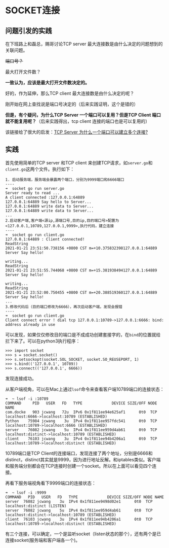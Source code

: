  # SOCKET连接



## 问题引发的实践

在下班路上和磊总，赐哥讨论TCP server 最大连接数是由什么决定的问题想到的关联问题。

~~端口号？~~  

最大打开文件数？

**一致认为，应该是最大打开文件数决定的。**

好的，作为延伸，那么TCP client 最大连接数是由什么决定的呢？

刚开始在网上查找说是端口号决定的（后来实践证明，这个是错的）

**但是，有个疑问，为什么TCP Server 一个端口可以复用？但是TCP Client 端口就不能复用呢？**（后来实践得出，tcp client 连接的端口也是可以复用的）

该链接给了很大的启发：[TCP Server 为什么一个端口可以建立多个连接?](https://segmentfault.com/q/1010000003101541)

## 实践

首先使用简单的TCP server 和TCP client 来创建TCP请求，如`server.go`和`client.go`这两个文件。执行如下：

```
1. 启动服务端，服务端会暴露两个端口，分别为9999端口和6666端口
----
➜  socket go run server.go  
Server ready to read ...
A client connected :127.0.0.1:64889
127.0.0.1:64889 Say hello to Server... 
127.0.0.1:64889 write data to Server... 
127.0.0.1:64889 write data to Server... 
...
2.启动客户端,客户端<源ip,源端口号,目的ip,目的端口号>配置为<127.0.0.1,10789,127.0.0.1,9999>,执行代码，建立连接
----
➜  socket go run client.go 
127.0.0.1:64889 : Client connected!
ReadString
2021-01-21 23:51:50.738156 +0800 CST m=+10.375832398127.0.0.1:64889 Server Say hello! 

writing...
ReadString
2021-01-21 23:51:55.744068 +0800 CST m=+15.381938494127.0.0.1:64889 Server Say hello! 

writing...
ReadString
2021-01-21 23:52:00.750455 +0800 CST m=+20.388519360127.0.0.1:64889 Server Say hello! 
...
3.修改代码后（目的端口修改为6666），再次启动客户端，发现会报错
----
➜  socket go run client.go 
Client connect error ! dial tcp 127.0.0.1:10789->127.0.0.1:6666: bind: address already in use
```

可以发现，如果仅仅修改目的端口是不成成功创建套接字的，在`bind`的位置就给拦下来了。可以在python3执行程序：

```
>>> import socket
>>> s = socket.socket()
>>> s.setsockopt(socket.SOL_SOCKET, socket.SO_REUSEPORT, 1)
>>> s.bind(('127.0.0.1', 10789))
>>> s.connect(('127.0.0.1', 6666))
```

发现连接成功。

从客户端视角，可以在Mac上通过`lsof`命令来查看客户端10789端口的连接状态：

```
➜  ~ lsof -i :10789
COMMAND     PID   USER   FD   TYPE             DEVICE SIZE/OFF NODE NAME
com.docke   903 jcwang   72u  IPv6 0x1f811ee94e625af1      0t0  TCP localhost:6666->localhost:10789 (ESTABLISHED)
Python    75984 jcwang    3u  IPv4 0x1f811ee957fdc541      0t0  TCP localhost:10789->localhost:6666 (ESTABLISHED)
server    76082 jcwang    5u  IPv4 0x1f811ee959d4ab61      0t0  TCP localhost:distinct->localhost:10789 (ESTABLISHED)
client    76103 jcwang    3u  IPv4 0x1f811ee94b4206a1      0t0  TCP localhost:10789->localhost:distinct (ESTABLISHED)
```

10789端口是TCP Client的连接端口，发现连接了两个地址，分别是6666和distinct，distinct其实就是9999，因为进行地址反解。和iptables类似。客户端和服务端分别都会在TCP连接时创建一个socket。所以在上面可以看见四个连接。

再看下服务端视角看下9999端口的连接状态：

```
➜  ~ lsof -i :9999
COMMAND   PID   USER   FD   TYPE             DEVICE SIZE/OFF NODE NAME
server  76082 jcwang    3u  IPv4 0x1f811ee9498d02e1      0t0  TCP localhost:distinct (LISTEN)
server  76082 jcwang    5u  IPv4 0x1f811ee959d4ab61      0t0  TCP localhost:distinct->localhost:10789 (ESTABLISHED)
client  76103 jcwang    3u  IPv4 0x1f811ee94b4206a1      0t0  TCP localhost:10789->localhost:distinct (ESTABLISHED)
```

有三个连接，可以确定，一个是监听socket（listen状态的那个），还有两个是已连接socket(服务端和客户端各一个)。





